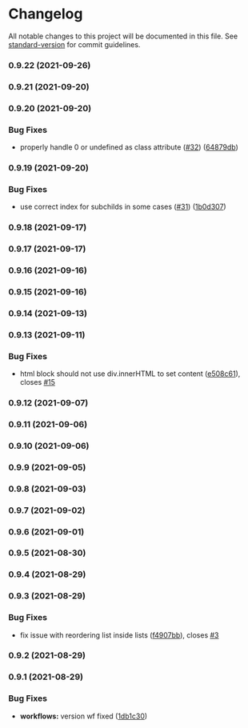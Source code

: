 # Changelog

All notable changes to this project will be documented in this file. See [standard-version](https://github.com/conventional-changelog/standard-version) for commit guidelines.

### 0.9.22 (2021-09-26)

### 0.9.21 (2021-09-20)

### 0.9.20 (2021-09-20)


### Bug Fixes

* properly handle 0 or undefined as class attribute ([#32](https://github.com/ged-odoo/blockdom/issues/32)) ([64879db](https://github.com/ged-odoo/blockdom/commit/64879db81cdf1b0170f01b04d63b2ff23c15e43c))

### 0.9.19 (2021-09-20)


### Bug Fixes

* use correct index for subchilds in some cases ([#31](https://github.com/ged-odoo/blockdom/issues/31)) ([1b0d307](https://github.com/ged-odoo/blockdom/commit/1b0d30789a51ba2eab38d0ff215da6cf5a211823))

### 0.9.18 (2021-09-17)

### 0.9.17 (2021-09-17)

### 0.9.16 (2021-09-16)

### 0.9.15 (2021-09-16)

### 0.9.14 (2021-09-13)

### 0.9.13 (2021-09-11)


### Bug Fixes

* html block should not use div.innerHTML to set content ([e508c61](https://github.com/ged-odoo/blockdom/commit/e508c61d76ae34523ed1d6e69c7c119292c955e7)), closes [#15](https://github.com/ged-odoo/blockdom/issues/15)

### 0.9.12 (2021-09-07)

### 0.9.11 (2021-09-06)

### 0.9.10 (2021-09-06)

### 0.9.9 (2021-09-05)

### 0.9.8 (2021-09-03)

### 0.9.7 (2021-09-02)

### 0.9.6 (2021-09-01)

### 0.9.5 (2021-08-30)

### 0.9.4 (2021-08-29)

### 0.9.3 (2021-08-29)


### Bug Fixes

* fix issue with reordering list inside lists ([f4907bb](https://github.com/ged-odoo/blockdom/commit/f4907bb2986a22ce887949f4fff182fccdc0f9eb)), closes [#3](https://github.com/ged-odoo/blockdom/issues/3)

### 0.9.2 (2021-08-29)

### 0.9.1 (2021-08-29)


### Bug Fixes

* **workflows:** version wf fixed ([1db1c30](https://github.com/ged-odoo/blockdom/commit/1db1c30981670d67bbf8fccbe9880b9506b1f08f))
